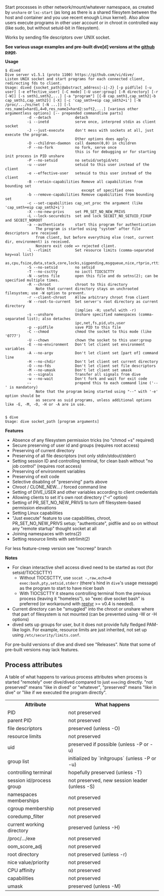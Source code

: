 Start processes in other network/mount/whatever namespace, as created by `unshare` or `lxc-start` 
(as long as there is a shared filesytem between the host and container and you use recent enough Linux kernel). 
Also allow users execute programs in other user account or in chroot in controlled way 
(like sudo, but without setuid-bit in filesystem).

Works by sending file descriptors over UNIX socket. 

<strong>See various usage examples and pre-built dive[d] versions at the [github page](http://vi.github.com/dive/).</strong>
    
**Usage**

```
$ dived
Dive server v1.5.1 (proto 1100) https://github.com/vi/dive/
Listen UNIX socket and start programs for each connected client, redirecting fds to client.
Usage: dived {socket_path|@abstract_address|-i|-J} [-p pidfile] [-u user] [-e effective_user] [-C mode] [-U user:group] [-R directory] [-r [-W]] [-s smth1,smth2,...] [-a "program"] [{-B cap_smth1,cap_smth2|-b cap_smth1,cap_smth2}] [-X] [-c 'cap_smth+eip cap_smth2+i'] [-N /proc/.../ns/net [-N ...]] [-l res_name1=hard1,4=0,res_name2=hard2:soft2,...] [various other argumentless options] [-- prepended commandline parts]
          -d --detach           detach
          -i --inetd            serve once, interpred stdin as client socket
          -J --just-execute     don't mess with sockets at all, just execute the program.
                                Other options does apply.
          -D --children-daemon  call daemon(0,0) in children
          -F --no-fork          no fork, serve once
                                this is for debugging or for starting init process in PID unshare
          -P --no-setuid        no setuid/setgid/etc
          -u --user             setuid to this user instead of the client
          -e --effective-user   seteuid to this user instead of the client
          -B --retain-capabilities Remove all capabilities from bounding set
                                   except of specified ones
          -b --remove-capabilities Remove capabilities from bounding set
          -c --set-capabilities cap_set_proc the argument (like 'cap_smth+eip cap_smth2+i')
          -X --no-new-privs     set PR_SET_NO_NEW_PRIVS
          -L --lock-securebits  set and lock SECBIT_NO_SETUID_FIXUP and SECBIT_NOROOT
          -a --authenticate     start this program for authentication
              The program is started using "system" after file descriptors are received
              from client, but before everything else (root, current dir, environment) is received.
              Nonzero exit code => rejected client.
          -l --rlimit           Set resource limits (comma-separated key=val list)
                                  as,cpu,fsize,data,stack,core,locks,sigpending,msgqueue,nice,rtprio,rttime,nofile,nproc,memlock
          -S --no-setsid        no setsid
          -T --no-csctty        no ioctl TIOCSCTTY
          -N --setns file       open this file and do setns(2); can be specified multiple times.
          -R --chroot           chroot to this directory 
              Note that current directory stays on unchrooted filesystem; use -W option to prevent.
          -r --client-chroot    Allow arbitrary chroot from client
          -W --root-to-current  Set server's root directory as current directory
                                (implies -H; useful with -r)
          -s --unshare          Unshare specified namespaces (comma-separated list); also detaches
                                ipc,net,fs,pid,uts,user
          -p --pidfile          save PID to this file
          -C --chmod            chmod the socket to this mode (like '0777')
          -U --chown            chown the socket to this user:group
          -E --no-environment   Don't let client set environment variables
          -A --no-argv          Don't let client set [part of] command line
          -H --no-chdir         Don't let client set current directory
          -O --no-fds           Don't let client set file descriptors
          -M --no-umask         Don't let client set umask
          -n --signals          Transfer all signals from dive
          -w --no-wait          Don't fork and wait for exit code
          --                    prepend this to each command line ('--' is mandatory)
              Note that the program being started using "--" with '-e' option should be
              as secure as suid programs, unless additional options like -E, -M, -O, -H or -A are in use.


$ dive
Usage: dive socket_path [program arguments]
```

    
**Features**
    
* Absence of any filesystem permission tricks (no "chmod +s" required)
* Secure preserving of user id and groups (requires root access)
* Preserving of current directory
* Preserving of all file descriptors (not only stdin/stdout/stderr)
* Setting session ID and controlling terminal, for clean bash without "no job control" (requires root access)
* Preserving of environment variables
* Preserving of exit code
* Selective disabling of "preserving" parts above
* Chroot / CLONE_NEW... / forced command line
* Setting of DIVE_USER and other variables according to client credentials
* Allowing clients to set it's own root directory ("-r" option)
* Setting of PR_SET_NO_NEW_PRIVS to turn off filesystem-based permission elevations
* Setting Linux capabilities
* "Just execute" feature to use capabilities, chroot, PR_SET_NO_NEW_PRIVS
 setup; "authenticate", pidfile and so on without any "remote startup" thought
 socket at all
* Joining namespaces with setns(2)
* Setting resource limits with setrlimit(2)

For less feature-creep version see "nocreep" branch


**Notes**

* For clean interactive shell access dived need to be started as root (for setsid/TIOCSCTTY)
    * Without TIOCSCTTY, use `socat -,raw,echo=0 exec:bash,pty,setsid,stderr` (there's hind in `dive`'s usage message) as the program to start to have nicer bash
    * With TIOCSCTTY it steams controlling terminal from the previous process (leaving it "homeless"), so "exec dive socket bash" is preferred (or workaround with [reptyr](https://github.com/nelhage/reptyr) >= v0.4 is needed).
* Current directory can be "smuggled" into the chroot or unshare where that part of filesystem is not mounted (can be prevented using -W or -H options)
* dived sets up groups for user, but it does not provide fully fledged PAM-like login. For example, resource limits are just inherited, not set up using `/etc/security/limits.conf`.
 

For pre-build versions of dive and dived see "Releases". Note that some of pre-built versions may lack features.

Process attributes
---
A table of what happens to various process attributes when process is started 
"remotely" over dive/dived compared to just `exec`ing directly.
"not preserved" means "like in dived" or "whatever", "preserved" means "like in dive" 
or "like if we executed the program directly".

<table>
  <tr><th>Attribute</th><th>What happens</th></tr>
  <tr><td>PID</td><td>not preserved</td> </tr>
  <tr><td>parent PID</td><td>not preserved</td> </tr>
  <tr><td>file descriptors</td><td> preserved (unless -O) </td> </tr>
  <tr><td>resource limits</td> <td>not preserved</td> </tr>
  <tr><td>uid</td> <td>preserved if possible (unless -P or -u)</td> </tr>
  <tr><td>group list</td> <td>initialized by `initgroups` (unless -P or -u)</td> </tr>
  <tr><td>controlling terminal</td> <td>hopefully preserved (unless -T)</td> </tr>
  <tr><td>session id/process group</td> <td>not preserved, new session leader (unless -S)</td> </tr>
  <tr><td>namespaces memberships</td> <td>not preserved</td> </tr>
  <tr><td>cgroup membership</td> <td>not preserved</td> </tr>
  <tr><td>coredump_filter</td> <td>not preserved</td> </tr>
  <tr><td>current working directory</td> <td>preserved (unless -H)</td> </tr>
  <tr><td>/proc/.../exe</td> <td>not preserved</td> </tr>
  <tr><td>oom_score_adj</td> <td>not preserved</td> </tr>
  <tr><td>root directory</td> <td>not preserved (unless -r)</td> </tr>
  <tr><td>nice value/priority</td> <td>not preserved</td> </tr>
  <tr><td>CPU affinity</td> <td>not preserved</td> </tr>
  <tr><td>capabilities</td> <td>not preserved</td> </tr>
  <tr><td>umask</td> <td>preserved (unless -M)</td> </tr>
</table>
